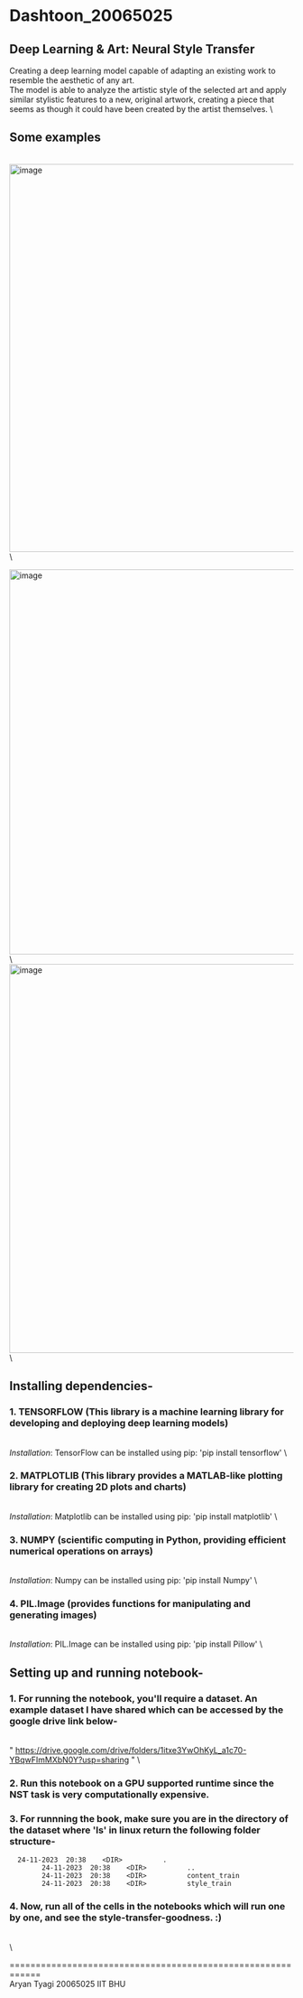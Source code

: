# Dashtoon_20065025
## **Deep Learning &amp; Art: Neural Style Transfer**
Creating a deep learning model capable of adapting an existing work to resemble the aesthetic of any art.\
The model is able to analyze the artistic style of the selected art and apply similar stylistic features to a new, original artwork, creating a piece that seems as though it could have been created by the artist themselves.
\
## **Some examples**
\
<img width="687" alt="image" src="https://github.com/AryanTag/Dashtoon_20065025/assets/77772515/415a2371-d618-494b-b6e4-baceed1494f0">
\

<img width="682" alt="image" src="https://github.com/AryanTag/Dashtoon_20065025/assets/77772515/c2d9bdf1-8b1f-4b53-b71d-907ff45a9265">
\

<img width="689" alt="image" src="https://github.com/AryanTag/Dashtoon_20065025/assets/77772515/6477654e-67cf-40c0-aa17-53a389009c00">
\

## **Installing dependencies**-
  ### 1. TENSORFLOW (This library is a machine learning library for developing and deploying deep learning models)
\
     *Installation*: TensorFlow can be installed using pip: 'pip install tensorflow'
\
  ### 2. MATPLOTLIB (This library provides a MATLAB-like plotting library for creating 2D plots and charts)
\
		*Installation*: Matplotlib can be installed using pip: 'pip install matplotlib'
\
  ### 3. NUMPY (scientific computing in Python, providing efficient numerical operations on arrays)
\
		*Installation*: Numpy can be installed using pip: 'pip install Numpy'
\
  ### 4. PIL.Image (provides functions for manipulating and generating images)
\
		*Installation*: PIL.Image can be installed using pip: 'pip install Pillow'
\

## Setting up and running notebook-
  ### 1. For running the notebook, you'll require a dataset. An example dataset I have shared which can be accessed by the google drive link below-
  \
 " https://drive.google.com/drive/folders/1itxe3YwOhKyL_a1c70-YBqwFImMXbN0Y?usp=sharing "
 \
  ### 2. Run this notebook on a GPU supported runtime since the NST task is very computationally expensive.

  ### 3. For runnning the book, make sure you are in the directory of the dataset where 'ls' in linux return the following folder structure-
		
      24-11-2023  20:38    <DIR>          .
			24-11-2023  20:38    <DIR>          ..
			24-11-2023  20:38    <DIR>          content_train
			24-11-2023  20:38    <DIR>          style_train
	

  ### 4. Now, run all of the cells in the notebooks which will run one by one, and see the style-transfer-goodness. :)
\
\

============================================================\
Aryan Tyagi
20065025
IIT BHU







